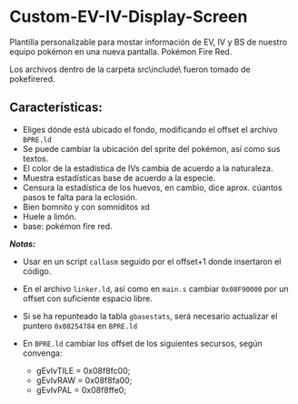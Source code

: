 # Custom-EV-IV-Display-Screen
 Plantilla personalizable para mostar información de EV, IV y BS de nuestro equipo pokémon en una nueva pantalla. Pokémon Fire Red.
 
Los archivos dentro de la carpeta src\include\ fueron tomado de pokefirered.
 
Características:
-
+ Eliges dónde está ubicado el fondo, modificando el offset el archivo `BPRE.ld`
+ Se puede cambiar la ubicación del sprite del pokémon, así como sus textos.
+ El color de la estadística de IVs cambia de acuerdo a la naturaleza.
+ Muestra estadísticas base de acuerdo a la especie.
+ Censura la estadística de los huevos, en cambio, dice aprox. cúantos pasos te falta para la eclosión.
+ Bien bomnito y con somniditos xd
+ Huele a limón.
+ base: pokémon fire red.


***Notas:***

- Usar en un script `callasm` seguido por el offset+1 donde insertaron el código.

- En el archivo `linker.ld`, así como en `main.s` cambiar `0x08F90000` por un offset con suficiente espacio libre.

- Si se ha repunteado la tabla `gbasestats`, será necesario actualizar el puntero `0x08254784` en `BPRE.ld`

- En `BPRE.ld` cambiar los offset  de los siguientes secursos, según convenga:
  + gEvIvTILE = 0x08f8fc00;
  + gEvIvRAW = 0x08f8fa00;
  + gEvIvPAL = 0x08f8ffe0;
